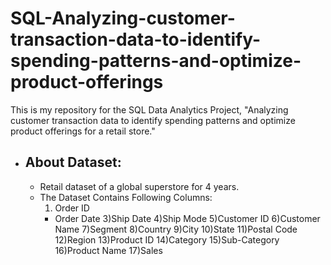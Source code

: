 # SQL-Analyzing-customer-transaction-data-to-identify-spending-patterns-and-optimize-product-offerings
This is my repository for the SQL Data Analytics Project, "Analyzing customer transaction data to identify spending patterns and optimize product offerings for a retail store."
* ## About Dataset:
  * Retail dataset of a global superstore for 4 years.
  * The Dataset Contains Following Columns:
    1. Order ID
    * Order Date
    3)Ship Date
    4)Ship Mode
    5)Customer ID
    6)Customer Name
    7)Segment
    8)Country
    9)City
    10)State
    11)Postal Code
    12)Region
    13)Product ID
    14)Category
    15)Sub-Category
    16)Product Name
    17)Sales

